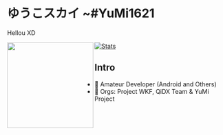 # ゆうこスカイ ~#YuMi1621
Hellou XD

<img align='left' src='https://i.pinimg.com/236x/37/99/63/379963b87ef036f6d897021800b72deb--akashic-records-chibi.jpg' width='200"'>

[![Stats](https://github-readme-stats.vercel.app/api?username=yukosky)](https://github.com/yukosky)

## Intro
- 👾 Amateur Developer (Android and Others)
- 💼 Orgs: Project WKF, QiDX Team & YuMi Project
